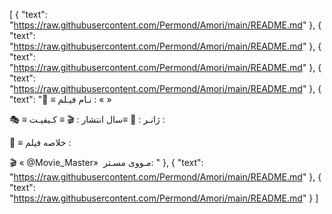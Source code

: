 [
  {
    "text": "https://raw.githubusercontent.com/Permond/Amori/main/README.md"
  },
  {
    "text": "https://raw.githubusercontent.com/Permond/Amori/main/README.md"
  },
  {
    "text": "https://raw.githubusercontent.com/Permond/Amori/main/README.md"
  },
  {
    "text": "https://raw.githubusercontent.com/Permond/Amori/main/README.md"
  },
  {
    "text": "🎥 ≡ نـام فی‍ـلم : «  »

 
🎭 ≡ ژانـر : 
📆 ≡سال انتشار : 
🎬 ≡ کـیفیـت :

📝 ≡ خلاصه فیلم :  

🎬 « @Movie_Master»  مـووی مسـتر: "
  },
  {
    "text": "https://raw.githubusercontent.com/Permond/Amori/main/README.md"
  },
  {
    "text": "https://raw.githubusercontent.com/Permond/Amori/main/README.md"
  }
]
